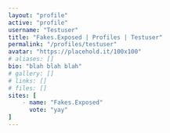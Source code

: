 ```yaml
---
layout: "profile"
active: "profile"
username: "Testuser"
title: "Fakes.Exposed | Profiles | Testuser"
permalink: "/profiles/testuser"
avatar: "https://placehold.it/100x100"
# aliases: []
bio: "blah blah blah"
# gallery: []
# links: []
# files: []
sites: [
    - name: "Fakes.Exposed"
      vote: "yay"
]
---
```

